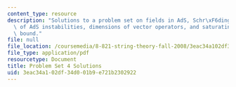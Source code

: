 ```yaml
---
content_type: resource
description: "Solutions to a problem set on fields in AdS, Schr\xF6dinger description\
  \ of AdS instabilities, dimensions of vector operators, and saturating the unitarity\
  \ bound."
file: null
file_location: /coursemedia/8-821-string-theory-fall-2008/3eac34a102df34d001b9e721b2302922_soln04.pdf
file_type: application/pdf
resourcetype: Document
title: Problem Set 4 Solutions
uid: 3eac34a1-02df-34d0-01b9-e721b2302922
---
```

